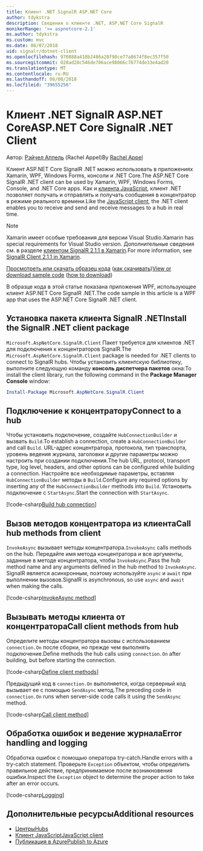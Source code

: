 ```yaml
---
title: Клиент .NET SignalR ASP.NET Core
author: tdykstra
description: Сведения о клиенте .NET, ASP.NET Core SignalR
monikerRange: '>= aspnetcore-2.1'
ms.author: tdykstra
ms.custom: mvc
ms.date: 08/07/2018
uid: signalr/dotnet-client
ms.openlocfilehash: 970888a410b2486a20f98ce77a8674f8ec357f50
ms.sourcegitcommit: 028ad28c546de706ace98066c76774de33e4ad20
ms.translationtype: MT
ms.contentlocale: ru-RU
ms.lasthandoff: 08/08/2018
ms.locfileid: "39655256"
---
```

# <a name="aspnet-core-signalr-net-client"></a><span data-ttu-id="24f62-103">Клиент .NET SignalR ASP.NET Core</span><span class="sxs-lookup"><span data-stu-id="24f62-103">ASP.NET Core SignalR .NET Client</span></span>

<span data-ttu-id="24f62-104">Автор: [Рэйчел Аппель](http://twitter.com/rachelappel) (Rachel Appel)</span><span class="sxs-lookup"><span data-stu-id="24f62-104">By [Rachel Appel](http://twitter.com/rachelappel)</span></span>

<span data-ttu-id="24f62-105">Клиент ASP.NET Core SignalR .NET можно использовать в приложениях Xamarin, WPF, Windows Forms, консоли и .NET Core.</span><span class="sxs-lookup"><span data-stu-id="24f62-105">The ASP.NET Core SignalR .NET client can be used by Xamarin, WPF, Windows Forms, Console, and .NET Core apps.</span></span> <span data-ttu-id="24f62-106">Как и [клиента JavaScript](xref:signalr/javascript-client), клиент .NET позволяет получать и отправлять и получать сообщения в концентратор в режиме реального времени.</span><span class="sxs-lookup"><span data-stu-id="24f62-106">Like the [JavaScript client](xref:signalr/javascript-client), the .NET client enables you to receive and send and receive messages to a hub in real time.</span></span>

> [!NOTE]
> <span data-ttu-id="24f62-107">Xamarin имеет особые требования для версии Visual Studio.</span><span class="sxs-lookup"><span data-stu-id="24f62-107">Xamarin has special requirements for Visual Studio version.</span></span> <span data-ttu-id="24f62-108">Дополнительные сведения см. в разделе [клиентом SignalR 2.1.1 в Xamarin](https://github.com/aspnet/Announcements/issues/305).</span><span class="sxs-lookup"><span data-stu-id="24f62-108">For more information, see [SignalR Client 2.1.1 in Xamarin](https://github.com/aspnet/Announcements/issues/305).</span></span>

<span data-ttu-id="24f62-109">[Просмотреть или скачать образец кода](https://github.com/aspnet/Docs/tree/live/aspnetcore/signalr/dotnet-client/sample) ([как скачивать](xref:tutorials/index#how-to-download-a-sample))</span><span class="sxs-lookup"><span data-stu-id="24f62-109">[View or download sample code](https://github.com/aspnet/Docs/tree/live/aspnetcore/signalr/dotnet-client/sample) ([how to download](xref:tutorials/index#how-to-download-a-sample))</span></span>

<span data-ttu-id="24f62-110">В образце кода в этой статье показана приложения WPF, использующее клиент ASP.NET Core SignalR .NET.</span><span class="sxs-lookup"><span data-stu-id="24f62-110">The code sample in this article is a WPF app that uses the ASP.NET Core SignalR .NET client.</span></span>

## <a name="install-the-signalr-net-client-package"></a><span data-ttu-id="24f62-111">Установка пакета клиента SignalR .NET</span><span class="sxs-lookup"><span data-stu-id="24f62-111">Install the SignalR .NET client package</span></span>

<span data-ttu-id="24f62-112">`Microsoft.AspNetCore.SignalR.Client` Пакет требуется для клиентов .NET для подключения к концентраторов SignalR.</span><span class="sxs-lookup"><span data-stu-id="24f62-112">The `Microsoft.AspNetCore.SignalR.Client` package is needed for .NET clients to connect to SignalR hubs.</span></span> <span data-ttu-id="24f62-113">Чтобы установить клиентскую библиотеку, выполните следующую команду **консоль диспетчера пакетов** окна:</span><span class="sxs-lookup"><span data-stu-id="24f62-113">To install the client library, run the following command in the **Package Manager Console** window:</span></span>

```powershell
Install-Package Microsoft.AspNetCore.SignalR.Client
```

## <a name="connect-to-a-hub"></a><span data-ttu-id="24f62-114">Подключение к концентратору</span><span class="sxs-lookup"><span data-stu-id="24f62-114">Connect to a hub</span></span>

<span data-ttu-id="24f62-115">Чтобы установить подключение, создайте `HubConnectionBuilder` и вызвать `Build`.</span><span class="sxs-lookup"><span data-stu-id="24f62-115">To establish a connection, create a `HubConnectionBuilder` and call `Build`.</span></span> <span data-ttu-id="24f62-116">URL-адрес концентратора, протокола, тип транспорта, уровень ведения журнала, заголовки и другие параметры можно настроить при создании подключения.</span><span class="sxs-lookup"><span data-stu-id="24f62-116">The hub URL, protocol, transport type, log level, headers, and other options can be configured while building a connection.</span></span> <span data-ttu-id="24f62-117">Настройте все необходимые параметры, вставляя `HubConnectionBuilder` методы в `Build`.</span><span class="sxs-lookup"><span data-stu-id="24f62-117">Configure any required options by inserting any of the `HubConnectionBuilder` methods into `Build`.</span></span> <span data-ttu-id="24f62-118">Установить подключение с `StartAsync`.</span><span class="sxs-lookup"><span data-stu-id="24f62-118">Start the connection with `StartAsync`.</span></span>

[!code-csharp[Build hub connection](dotnet-client/sample/signalrchatclient/MainWindow.xaml.cs?highlight=15-17,33)]

## <a name="call-hub-methods-from-client"></a><span data-ttu-id="24f62-119">Вызов методов концентратора из клиента</span><span class="sxs-lookup"><span data-stu-id="24f62-119">Call hub methods from client</span></span>

<span data-ttu-id="24f62-120">`InvokeAsync` вызывает методы концентратора.</span><span class="sxs-lookup"><span data-stu-id="24f62-120">`InvokeAsync` calls methods on the hub.</span></span> <span data-ttu-id="24f62-121">Передайте имя метода концентратора и все аргументы, заданные в методе концентратора, чтобы `InvokeAsync`.</span><span class="sxs-lookup"><span data-stu-id="24f62-121">Pass the hub method name and any arguments defined in the hub method to `InvokeAsync`.</span></span> <span data-ttu-id="24f62-122">SignalR является асинхронным, поэтому используйте `async` и `await` при выполнении вызовов.</span><span class="sxs-lookup"><span data-stu-id="24f62-122">SignalR is asynchronous, so use `async` and `await` when making the calls.</span></span>

[!code-csharp[InvokeAsync method](dotnet-client/sample/signalrchatclient/MainWindow.xaml.cs?range=48-49)]

## <a name="call-client-methods-from-hub"></a><span data-ttu-id="24f62-123">Вызывать методы клиента от концентратора</span><span class="sxs-lookup"><span data-stu-id="24f62-123">Call client methods from hub</span></span>

<span data-ttu-id="24f62-124">Определите методы концентратора вызовы с использованием `connection.On` после сборки, но прежде чем выполнять подключение.</span><span class="sxs-lookup"><span data-stu-id="24f62-124">Define methods the hub calls using `connection.On` after building, but before starting the connection.</span></span>

[!code-csharp[Define client methods](dotnet-client/sample/signalrchatclient/MainWindow.xaml.cs?range=22-29)]

<span data-ttu-id="24f62-125">Предыдущий код в `connection.On` выполняется, когда серверный код вызывает ее с помощью `SendAsync` метод.</span><span class="sxs-lookup"><span data-stu-id="24f62-125">The preceding code in `connection.On` runs when server-side code calls it using the `SendAsync` method.</span></span>

[!code-csharp[Call client method](dotnet-client/sample/signalrchat/hubs/chathub.cs?range=8-11)]

## <a name="error-handling-and-logging"></a><span data-ttu-id="24f62-126">Обработка ошибок и ведение журнала</span><span class="sxs-lookup"><span data-stu-id="24f62-126">Error handling and logging</span></span>

<span data-ttu-id="24f62-127">Обработка ошибок с помощью оператора try-catch.</span><span class="sxs-lookup"><span data-stu-id="24f62-127">Handle errors with a try-catch statement.</span></span> <span data-ttu-id="24f62-128">Проверьте `Exception` объектом, чтобы определить правильное действие, предпринимаемое после возникновения ошибки.</span><span class="sxs-lookup"><span data-stu-id="24f62-128">Inspect the `Exception` object to determine the proper action to take after an error occurs.</span></span>

[!code-csharp[Logging](dotnet-client/sample/signalrchatclient/MainWindow.xaml.cs?range=46-54)]

## <a name="additional-resources"></a><span data-ttu-id="24f62-129">Дополнительные ресурсы</span><span class="sxs-lookup"><span data-stu-id="24f62-129">Additional resources</span></span>

* [<span data-ttu-id="24f62-130">Центры</span><span class="sxs-lookup"><span data-stu-id="24f62-130">Hubs</span></span>](xref:signalr/hubs)
* [<span data-ttu-id="24f62-131">Клиент JavaScript</span><span class="sxs-lookup"><span data-stu-id="24f62-131">JavaScript client</span></span>](xref:signalr/javascript-client)
* [<span data-ttu-id="24f62-132">Публикация в Azure</span><span class="sxs-lookup"><span data-stu-id="24f62-132">Publish to Azure</span></span>](xref:signalr/publish-to-azure-web-app)
